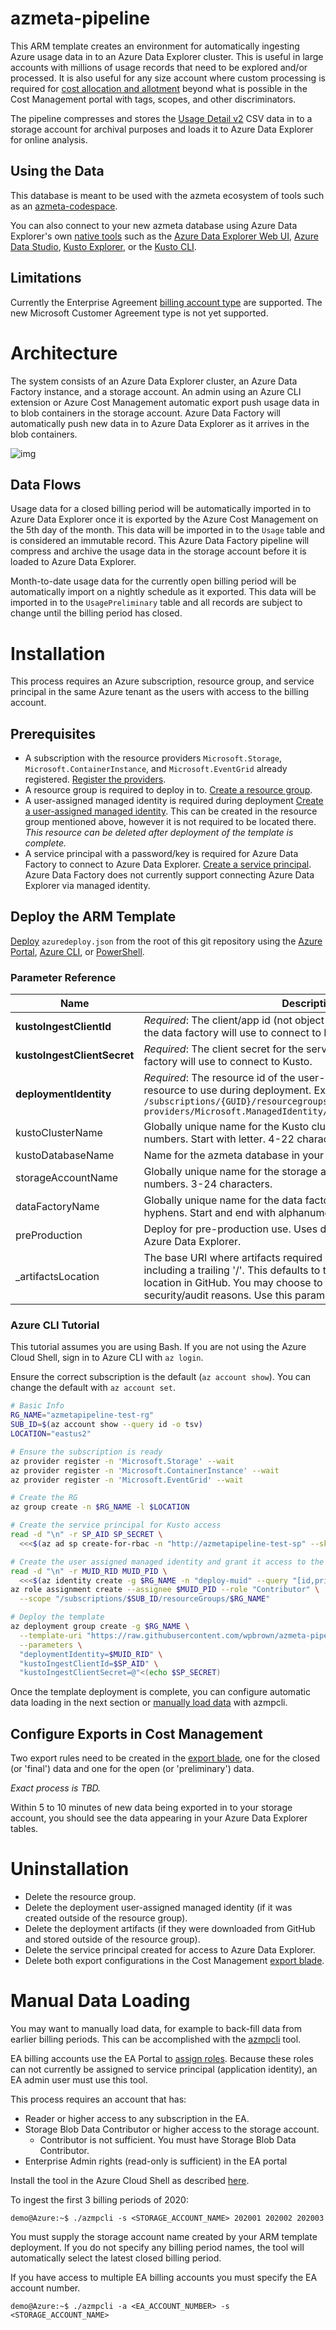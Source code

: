 # azmeta-pipeline

This ARM template creates an environment for automatically ingesting Azure usage data in to an Azure Data Explorer cluster. This is useful in large accounts with millions of usage records that need to be explored and/or processed. It is also useful for any size account where custom processing is required for [cost allocation and allotment](https://github.com/wpbrown/azmeta-docs) beyond what is possible in the Cost Management portal with tags, scopes, and other discriminators.

The pipeline compresses and stores the [Usage Detail v2](https://docs.microsoft.com/en-us/azure/cost-management-billing/manage/consumption-api-overview#usage-details-api) CSV data in to a storage account for archival purposes and loads it to Azure Data Explorer for online analysis.

## Using the Data

This database is meant to be used with the azmeta ecosystem of tools such as an [azmeta-codespace](https://github.com/wpbrown/azmeta-codespace).

You can also connect to your new azmeta database using Azure Data Explorer's own [native tools](https://docs.microsoft.com/en-us/azure/data-explorer/kusto/tools/) such as the [Azure Data Explorer Web UI](https://dataexplorer.azure.com/), [Azure Data Studio](https://docs.microsoft.com/en-us/sql/azure-data-studio/notebooks-kqlmagic?view=sql-server-ver15#kqlmagic-with-azure-monitor-logs), [Kusto Explorer](https://docs.microsoft.com/en-us/azure/data-explorer/kusto/tools/kusto-explorer), or the [Kusto CLI](https://docs.microsoft.com/en-us/azure/data-explorer/kusto/tools/kusto-cli). 

## Limitations

Currently the Enterprise Agreement [billing account type](https://docs.microsoft.com/en-us/azure/cost-management-billing/cost-management-billing-overview#billing-accounts) are supported. The new Microsoft Customer Agreement type is not yet supported.

# Architecture

The system consists of an Azure Data Explorer cluster, an Azure Data Factory instance, and a storage account. An admin using an Azure CLI extension or Azure Cost Management automatic export push usage data in to blob containers in the storage account. Azure Data Factory will automatically push new data in to Azure Data Explorer as it arrives in the blob containers.

![img](docs/images/usage-pipeline.svg)

## Data Flows

Usage data for a closed billing period will be automatically imported in to Azure Data Explorer once it is exported by the Azure Cost Management on the 5th day of the month. This data will be imported in to the `Usage` table and is considered an immutable record. This Azure Data Factory pipeline will compress and archive the usage data in the storage account before it is loaded to Azure Data Explorer.

Month-to-date usage data for the currently open billing period will be automatically import on a nightly schedule as it exported. This data will be imported in to the `UsagePreliminary` table and all records are subject to change until the billing period has closed. 

# Installation

This process requires an Azure subscription, resource group, and service principal in the same Azure tenant as the users with access to the billing account. 

## Prerequisites

* A subscription with the resource providers `Microsoft.Storage`, `Microsoft.ContainerInstance`, and `Microsoft.EventGrid` already registered. [Register the providers](https://docs.microsoft.com/en-us/azure/azure-resource-manager/management/resource-providers-and-types#azure-cli).
* A resource group is required to deploy in to. [Create a resource group](https://docs.microsoft.com/en-us/azure/azure-resource-manager/management/manage-resource-groups-cli#create-resource-groups).
* A user-assigned managed identity is required during deployment [Create a user-assigned managed identity](https://docs.microsoft.com/en-us/azure/active-directory/managed-identities-azure-resources/how-to-manage-ua-identity-cli). This can be created in the resource group mentioned above, however it is not required to be located there. *This resource can be deleted after deployment of the template is complete.*
* A service principal with a password/key is required for Azure Data Factory to connect to Azure Data Explorer. [Create a service principal](https://docs.microsoft.com/en-us/cli/azure/create-an-azure-service-principal-azure-cli?view=azure-cli-latest#password-based-authentication). Azure Data Factory does not currently support connecting Azure Data Explorer via managed identity.

## Deploy the ARM Template

[Deploy](https://portal.azure.com/#create/Microsoft.Template/uri/https%3A%2F%2Fraw.githubusercontent.com%2Fwpbrown%2Fazmeta-pipeline%2Fmaster%2Fazuredeploy.json) `azuredeploy.json` from the root of this git repository using the [Azure Portal](https://portal.azure.com/#create/Microsoft.Template/uri/https%3A%2F%2Fraw.githubusercontent.com%2Fwpbrown%2Fazmeta-pipeline%2Fmaster%2Fazuredeploy.json), [Azure CLI](https://docs.microsoft.com/en-us/azure/azure-resource-manager/templates/deploy-cli), or [PowerShell](https://docs.microsoft.com/en-us/azure/azure-resource-manager/templates/deploy-powershell).

### Parameter Reference

Name | Description
--- | ---
**kustoIngestClientId** | *Required*: The client/app id (not object id) for the service principal that the data factory will use to connect to Kusto.
**kustoIngestClientSecret** | *Required*: The client secret for the service principal that the data factory will use to connect to Kusto.
**deploymentIdentity** | *Required*: The resource id of the user-assigned managed identity resource to use during deployment. Example `/subscriptions/{GUID}/resourcegroups/{GROUP_NAME}/` `providers/Microsoft.ManagedIdentity/userAssignedIdentities/{NAME}`
kustoClusterName | Globally unique name for the Kusto cluster. Lowercase letters and numbers. Start with letter. 4-22 characters.
kustoDatabaseName | Name for the azmeta database in your Kusto cluster.
storageAccountName | Globally unique name for the storage account. Lowercase letters and numbers. 3-24 characters.
dataFactoryName | Globally unique name for the data factory. Alphanumerics and hyphens. Start and end with alphanumeric. 3-63 characters.
preProduction | Deploy for pre-production use. Uses development (no-SLA) SKU for Azure Data Explorer.
_artifactsLocation | The base URI where artifacts required by this template are located including a trailing '/'. This defaults to the latest release artifact location in GitHub. You may choose to mirror these artifacts for security/audit reasons. Use this parameter to provide your mirror.

### Azure CLI Tutorial

This tutorial assumes you are using Bash. If you are not using the Azure Cloud Shell, sign in to Azure CLI with `az login`.

Ensure the correct subscription is the default (`az account show`). You can change the default with `az account set`.

```bash
# Basic Info
RG_NAME="azmetapipeline-test-rg"
SUB_ID=$(az account show --query id -o tsv)
LOCATION="eastus2"

# Ensure the subscription is ready
az provider register -n 'Microsoft.Storage' --wait
az provider register -n 'Microsoft.ContainerInstance' --wait
az provider register -n 'Microsoft.EventGrid' --wait

# Create the RG
az group create -n $RG_NAME -l $LOCATION

# Create the service principal for Kusto access
read -d "\n" -r SP_AID SP_SECRET \
  <<<$(az ad sp create-for-rbac -n "http://azmetapipeline-test-sp" --skip-assignment --query "[appId,password]" -o tsv)

# Create the user assigned managed identity and grant it access to the RG
read -d "\n" -r MUID_RID MUID_PID \
  <<<$(az identity create -g $RG_NAME -n "deploy-muid" --query "[id,principalId]" -o tsv)
az role assignment create --assignee $MUID_PID --role "Contributor" \
  --scope "/subscriptions/$SUB_ID/resourceGroups/$RG_NAME"

# Deploy the template
az deployment group create -g $RG_NAME \
  --template-uri "https://raw.githubusercontent.com/wpbrown/azmeta-pipeline/master/azuredeploy.json" \
  --parameters \
  "deploymentIdentity=$MUID_RID" \
  "kustoIngestClientId=$SP_AID" \
  "kustoIngestClientSecret=@"<(echo $SP_SECRET)
```

Once the template deployment is complete, you can configure automatic data loading in the next section or [manually load data](#manual-data-loading) with azmpcli.

## Configure Exports in Cost Management

Two export rules need to be created in the [export blade](https://portal.azure.com/#blade/Microsoft_Azure_CostManagement/Menu/exports), one for the closed (or 'final') data and one for the open (or 'preliminary') data.

*Exact process is TBD.*

Within 5 to 10 minutes of new data being exported in to your storage account, you should see the data appearing in your Azure Data Explorer tables.

# Uninstallation

* Delete the resource group.
* Delete the deployment user-assigned managed identity (if it was created outside of the resource group).
* Delete the deployment artifacts (if they were downloaded from GitHub and stored outside of the resource group).
* Delete the service principal created for access to Azure Data Explorer.
* Delete both export configurations in the Cost Management [export blade](https://portal.azure.com/#blade/Microsoft_Azure_CostManagement/Menu/exports).

# Manual Data Loading

You may want to manually load data, for example to back-fill data from earlier billing periods. This can be accomplished with the [azmpcli](https://github.com/wpbrown/azmeta-pipeline-cli) tool. 

EA billing accounts use the EA Portal to [assign roles](https://docs.microsoft.com/en-us/azure/cost-management-billing/manage/ea-portal-get-started#enterprise-user-roles). Because these roles can not currently be assigned to service principal (application identity), an EA admin user must use this tool.

This process requires an account that has:

 * Reader or higher access to any subscription in the EA.
 * Storage Blob Data Contributor or higher access to the storage account.
   * Contributor is not sufficient. You must have Storage Blob Data Contributor.
 * Enterprise Admin rights (read-only is sufficient) in the EA portal

Install the tool in the Azure Cloud Shell as described [here](https://github.com/wpbrown/azmeta-pipeline-cli#installation-in-azure-cloud-shell). 

To ingest the first 3 billing periods of 2020:

```shell
demo@Azure:~$ ./azmpcli -s <STORAGE_ACCOUNT_NAME> 202001 202002 202003
```

You must supply the storage account name created by your ARM template deployment. If you do not specify any billing period names, the tool will automatically select the latest closed billing period.

If you have access to multiple EA billing accounts you must specify the EA account number. 

```shell
demo@Azure:~$ ./azmpcli -a <EA_ACCOUNT_NUMBER> -s <STORAGE_ACCOUNT_NAME>
```
